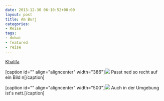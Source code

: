 ```yaml
---
date: 2013-12-30 06:10:52+00:00
layout: post
title: Am Burj
categories:
- Reise
tags:
- dubai
- featured
- reise
---
```


[Khalifa](http://de.wikipedia.org/wiki/Burj_Khalifa)

[caption id="" align="aligncenter" width="386"][![](http://clemi.ag3r.at/wp-content/uploads/2013/12/wpid-Photo-29.12.2013-2033.jpg)](http://clemi.ag3r.at/wp-content/uploads/2013/12/wpid-Photo-29.12.2013-2033.jpg) Passt ned so recht auf ein Bild n[/caption]



[caption id="" align="aligncenter" width="500"][![](http://clemi.ag3r.at/wp-content/uploads/2013/12/wpid-Photo-29.12.2013-1907.jpg)](http://clemi.ag3r.at/wp-content/uploads/2013/12/wpid-Photo-29.12.2013-1907.jpg) Auch in der Umgebung ist's nett.[/caption]


